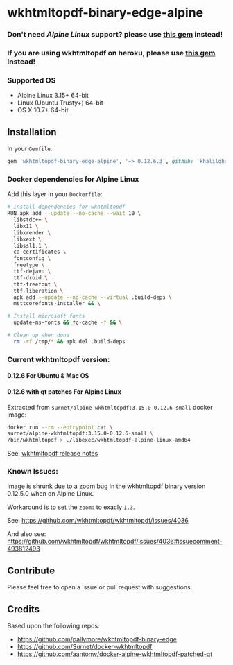 # wkhtmltopdf-binary-edge-alpine

### Don't need _Alpine Linux_ support? please use [this gem](https://github.com/pallymore/wkhtmltopdf-binary-edge) instead!

### If you are using wkhtmltopdf on heroku, please use [this gem](https://github.com/rposborne/wkhtmltopdf-heroku) instead!

### Supported OS

- Alpine Linux 3.15+ 64-bit
- Linux (Ubuntu Trusty+) 64-bit
- OS X 10.7+ 64-bit

## Installation

In your `Gemfile`:

```ruby
gem 'wkhtmltopdf-binary-edge-alpine', '~> 0.12.6.3', github: 'khalilgharbaoui/wkhtmltopdf-binary-edge-alpine'
```

### Docker dependencies for Alpine Linux

Add this layer in your `Dockerfile`:

```bash
# Install dependencies for wkhtmltopdf
RUN apk add --update --no-cache --wait 10 \
  libstdc++ \
  libx11 \
  libxrender \
  libxext \
  libssl1.1 \
  ca-certificates \
  fontconfig \
  freetype \
  ttf-dejavu \
  ttf-droid \
  ttf-freefont \
  ttf-liberation \
  apk add --update --no-cache --virtual .build-deps \
  msttcorefonts-installer && \

# Install microsoft fonts
  update-ms-fonts && fc-cache -f && \

# Clean up when done
  rm -rf /tmp/* && apk del .build-deps
```

### Current wkhtmltopdf version:

#### 0.12.6 For Ubuntu & Mac OS

#### 0.12.6 with qt patches For Alpine Linux

Extracted from `surnet/alpine-wkhtmltopdf:3.15.0-0.12.6-small` docker image:

```bash
docker run --rm --entrypoint cat \
surnet/alpine-wkhtmltopdf:3.15.0-0.12.6-small \
/bin/wkhtmltopdf > ./libexec/wkhtmltopdf-alpine-linux-amd64
```

See: [wkhtmltopdf release notes](https://github.com/wkhtmltopdf/wkhtmltopdf/releases/tag/0.12.6)

### Known Issues:

Image is shrunk due to a zoom bug in the wkhtmltopdf binary version 0.12.5.0 when on Alpine Linux.

Workaround is to set the `zoom:` to exacly `1.3`.

See: https://github.com/wkhtmltopdf/wkhtmltopdf/issues/4036

And also see: https://github.com/wkhtmltopdf/wkhtmltopdf/issues/4036#issuecomment-493812493

## Contribute

Please feel free to open a issue or pull request with suggestions.

## Credits

Based upon the following repos:

- https://github.com/pallymore/wkhtmltopdf-binary-edge
- https://github.com/Surnet/docker-wkhtmltopdf
- https://github.com/aantonw/docker-alpine-wkhtmltopdf-patched-qt
